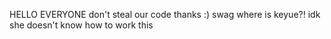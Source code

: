 HELLO EVERYONE
don't steal our code
thanks
:) swag
where is keyue?!
idk she doesn't know how to work this
